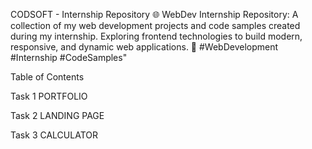 CODSOFT - Internship Repository
🌐 WebDev Internship Repository: A collection of my web development projects and code samples created during my internship. Exploring frontend technologies to build modern, responsive, and dynamic web applications. 🚀 #WebDevelopment #Internship #CodeSamples"

Table of Contents

Task 1
PORTFOLIO

Task 2
LANDING PAGE

Task 3
CALCULATOR
